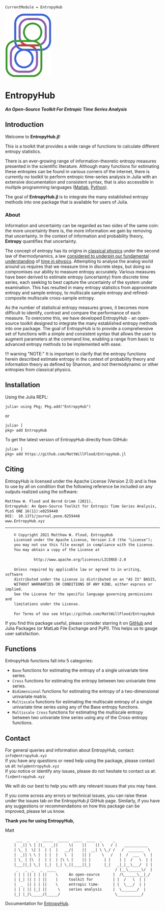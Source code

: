 ```@meta
CurrentModule = EntropyHub
```

![EH4J](./assets/logo.png)


# EntropyHub
__*An Open-Source Toolkit For Entropic Time Series Analysis*__

## Introduction

Welcome to **EntropyHub.jl**!

This is a toolkit that provides a wide range of functions to calculate different entropy statistics.

There is an ever-growing range of information-theoretic entropy measures presented in the scientific literature.
Although many functions for estimating these entropies can be found in various corners
of the internet, there is currently no toolkit to perform entropic time-series analysis in Julia with an extensive documentation and consistent syntax,
 that is also accessible in multiple programming languages ([Matlab](https://www.entropyhub.xyz/matlab/EHmatlab.html), [Python](https://www.entropyhub.xyz/python/EHpython.html)).

The goal of **EntropyHub.jl** is to integrate the many established entropy methods into one package that is available for
users of Julia.

### About 

Information and uncertainty can be regarded as two sides of the same coin: 
the more uncertainty there is, the more information we gain by removing that 
uncertainty. In the context of information and probability theory, **Entropy** 
quantifies that uncertainty. 

The concept of entropy has its origins in 
[classical physics](http://www.scholarpedia.org/article/Entropy "Scholarpedia")
under the second law of thermodynamics, a law 
[considered to underpin our fundamental understanding](https://www.penguin.co.uk/books/301539/the-order-of-time/9780141984964.html "Rovelli") 
of [time in physics](https://en.wikipedia.org/wiki/Time_in_physics "Wiki Time"). 
Attempting to analyse the analog world around
us requires that we measure time in discrete steps, but doing so compromises 
our ability to measure entropy accurately. Various measures have been derived 
to estimate entropy (uncertainty) from discrete time series, each seeking to 
best capture the uncertainty of the system under examination. This has resulted 
in many entropy statistics from approximate entropy and sample entropy, to
multiscale sample entropy and refined-composite multiscale cross-sample entropy.


As the number of statisitcal entropy measures grows, it becomes more difficult
to identify, contrast and compare the performance of each measure. To overcome
this, we have developed EntropyHub - an open-source toolkit designed to 
integrate the many established entropy methods into one package. The goal of 
EntropyHub is to provide a comprehensive set of functions with a simple and 
consistent syntax that allows the user to augment parameters at the command 
line, enabling a range from basic to advanced entropy methods to be implemented
with ease.

!!! warning "NOTE:"
    It is important to clarify that the entropy functions herein described estimate entropy 
    in the context of probability theory and information theory as defined by Shannon, 
    and not thermodynamic or other entropies from classical physics.

## Installation
Using the Julia REPL:

```
julia> using Pkg; Pkg.add("EntropyHub")
```

or

```
julia> ] 
pkg> add EntropyHub
```

To get the latest version of EntropyHub directly from GitHub:
```
julia> ] 
pkg> add https://github.com/MattWillFlood/EntropyHub.jl
```

## Citing
EntropyHub is licensed under the Apache License (Version 2.0) and is free to use by
all on condition that the following reference be included on any outputs realized using the
software:
```
Matthew W. Flood and Bernd Grimm (2021),
EntropyHub: An Open-Source Toolkit for Entropic Time Series Analysis,
PLoS ONE 16(11):e0259448
DOI:  10.1371/journal.pone.0259448
www.EntropyHub.xyz 
```
__________________________________________________________________


        © Copyright 2021 Matthew W. Flood, EntropyHub
        Licensed under the Apache License, Version 2.0 (the "License");
        you may not use this file except in compliance with the License.
        You may obtain a copy of the License at
        
                 http://www.apache.org/licenses/LICENSE-2.0
        
        Unless required by applicable law or agreed to in writing, software
        distributed under the License is distributed on an "AS IS" BASIS,
        WITHOUT WARRANTIES OR CONDITIONS OF ANY KIND, either express or implied.
        See the License for the specific language governing permissions and
        limitations under the License.
        
        For Terms of Use see https://github.com/MattWillFlood/EntropyHub

If you find this package useful, please consider starring it on [GitHub](https://github.com/MattWillFlood/EntropyHub) 
and Julia Packages (or MatLab File Exchange and PyPI). This helps us to gauge user satisfaction.

## Functions

EntropyHub functions fall into 5 categories: 

* `Base`                functions for estimating the entropy of a single univariate time series.
* `Cross`               functions for estimating the entropy between two univariate time series.
* `Bidimensional`       functions for estimating the entropy of a two-dimensional univariate matrix.
* `Multiscale`          functions for estimating the multiscale entropy of a single univariate time series using any of the Base entropy functions.
* `Multiscale Cross`    functions for estimating the multiscale entropy between two univariate time series using any of the Cross-entropy functions.



## Contact

For general queries and information about EntropyHub, contact: `info@entropyhub.xyz`        
If you have any questions or need help using the package, please contact us at: `help@entropyhub.xyz`       
If you notice or identify any issues, please do not hesitate to contact us at: `fix@entropyhub.xyz`        

We will do our best to help you with any relevant issues that you may have.

If you come across any errors or technical issues, you can raise these under the issues tab on the EntropyHub.jl GitHub page. 
Similarly, if you have any suggestions or recommendations on how this package can be improved, please let us know.

__Thank you for using EntropyHub,__

Matt


         ___  _   _  _____  _____  ____  ____  _     _          
        |  _|| \ | ||_   _||     \|    ||    || \   / |   ___________ 
        | \_ |  \| |  | |  |   __/|    ||  __| \ \_/ /   /  _______  \
        |  _|| \ \ |  | |  |   \  |    || |     \   /   |  /  ___  \  |
        | \_ | |\  |  | |  | |\ \ |    || |      | |    | |  /   \  | | 
        |___||_| \_|  |_|  |_| \_||____||_|      |_|   _|_|__\___/  | | 
         _   _  _   _  ____                           / |__\______\/  | 
        | | | || | | ||    \     An open-source      |  /\______\__|_/ 
        | |_| || | | ||    |     toolkit for         | |  /   \  | | 
        |  _  || | | ||    \     entropic time-      | |  \___/  | |          
        | | | || |_| ||     \    series analysis     |  \_______/  |
        |_| |_|\_____/|_____/                         \___________/ 




Documentation for [EntropyHub](https://github.com/MattWillFlood/EntropyHub.jl).

```@index
```
